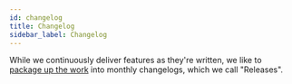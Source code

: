 ```yaml
---
id: changelog
title: Changelog
sidebar_label: Changelog
---
```


While we continuously deliver features as they're written, we like to
[package up the work](https://blog.darklang.com/darklang-release-schedule/) into
monthly changelogs, which we call "Releases".

